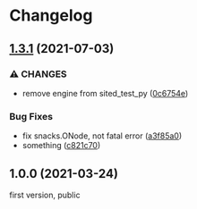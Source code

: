 # Changelog

## [1.3.1](https://gitee.com/wistn/sited_test_py/compare/v1.0.0...v1.3.1) (2021-07-03)

### ⚠ CHANGES

-   remove engine from sited_test_py ([0c6754e](https://gitee.com/wistn/sited_test_py/commit/0c6754ecc6e1ae74a2dca4adc5ee2a210e3022b1))

### Bug Fixes

-   fix snacks.ONode, not fatal error ([a3f85a0](https://gitee.com/wistn/sited_test_py/commit/a3f85a029d7454acfeb3c554103000f18dc43c53))
-   something ([c821c70](https://gitee.com/wistn/sited_test_py/commit/c821c7071988e5d765113584818b4718b999eb55))

## 1.0.0 (2021-03-24)

first version, public
